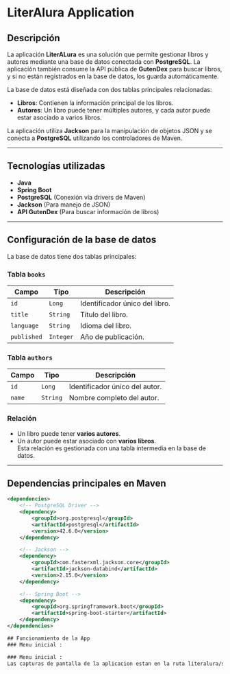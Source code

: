 # LiterAlura Application

## Descripción

La aplicación **LiterALura** es una solución que permite gestionar libros y autores mediante una base de datos conectada con **PostgreSQL**. La aplicación también consume la API pública de **GutenDex** para buscar libros, y si no están registrados en la base de datos, los guarda automáticamente.  

La base de datos está diseñada con dos tablas principales relacionadas:  
- **Libros**: Contienen la información principal de los libros.  
- **Autores**: Un libro puede tener múltiples autores, y cada autor puede estar asociado a varios libros.  

La aplicación utiliza **Jackson** para la manipulación de objetos JSON y se conecta a **PostgreSQL** utilizando los controladores de Maven.

---

## Tecnologías utilizadas

- **Java**  
- **Spring Boot**  
- **PostgreSQL** (Conexión vía drivers de Maven)  
- **Jackson** (Para manejo de JSON)  
- **API GutenDex** (Para buscar información de libros)

---

## Configuración de la base de datos

La base de datos tiene dos tablas principales:  

### **Tabla `books`**  
| Campo       | Tipo        | Descripción                                |
|-------------|-------------|--------------------------------------------|
| `id`        | `Long`      | Identificador único del libro.            |
| `title`     | `String`    | Título del libro.                         |
| `language`  | `String`    | Idioma del libro.                         |
| `published` | `Integer`   | Año de publicación.                       |

### **Tabla `authors`**  
| Campo       | Tipo        | Descripción                                |
|-------------|-------------|--------------------------------------------|
| `id`        | `Long`      | Identificador único del autor.            |
| `name`      | `String`    | Nombre completo del autor.                |

### Relación  
- Un libro puede tener **varios autores**.  
- Un autor puede estar asociado con **varios libros**.  
Esta relación es gestionada con una tabla intermedia en la base de datos.

---

## Dependencias principales en Maven

```xml
<dependencies>
    <!-- PostgreSQL Driver -->
    <dependency>
        <groupId>org.postgresql</groupId>
        <artifactId>postgresql</artifactId>
        <version>42.6.0</version>
    </dependency>

    <!-- Jackson -->
    <dependency>
        <groupId>com.fasterxml.jackson.core</groupId>
        <artifactId>jackson-databind</artifactId>
        <version>2.15.0</version>
    </dependency>

    <!-- Spring Boot -->
    <dependency>
        <groupId>org.springframework.boot</groupId>
        <artifactId>spring-boot-starter</artifactId>
    </dependency>
</dependencies>

## Funcionamiento de la App
### Menu inicial :

### Menu inicial :
Las capturas de pantalla de la aplicacion estan en la ruta literalura/src/images
